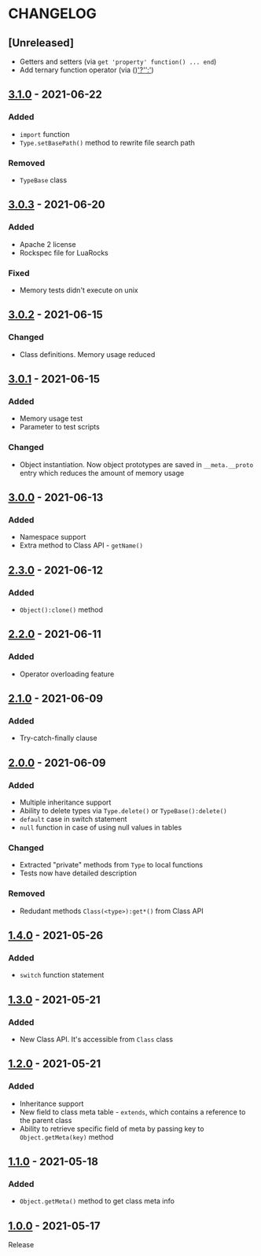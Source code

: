 # CHANGELOG
## [Unreleased]
- Getters and setters (via `get 'property' function() ... end`)
- Add ternary function operator (via ()['?'](true)[':'](false))

## [3.1.0](../../compare/3.0.3...3.1.0) - 2021-06-22
### Added
- `import` function
- `Type.setBasePath()` method to rewrite file search path
### Removed
- `TypeBase` class
## [3.0.3](../../compare/3.0.2...3.0.3) - 2021-06-20
### Added
- Apache 2 license
- Rockspec file for LuaRocks
### Fixed
- Memory tests didn't execute on unix
## [3.0.2](../../compare/3.0.1...3.0.2) - 2021-06-15
### Changed
- Class definitions. Memory usage reduced
## [3.0.1](../../compare/3.0.0...3.0.1) - 2021-06-15
### Added
- Memory usage test
- Parameter to test scripts
### Changed
- Object instantiation. Now object prototypes are saved in `__meta.__proto` entry which reduces the amount of memory usage
## [3.0.0](../../compare/2.3.0...3.0.0) - 2021-06-13
### Added
- Namespace support
- Extra method to Class API - `getName()`
## [2.3.0](../../compare/2.2.0...2.3.0) - 2021-06-12
### Added
- `Object():clone()` method
## [2.2.0](../../compare/2.1.0...2.2.0) - 2021-06-11
### Added
- Operator overloading feature
## [2.1.0](../../compare/2.0.0...2.1.0) - 2021-06-09
### Added
- Try-catch-finally clause
## [2.0.0](../../compare/1.4.0...2.0.0) - 2021-06-09
### Added
- Multiple inheritance support
- Ability to delete types via `Type.delete()` or `TypeBase():delete()`
- `default` case in switch statement
- `null` function in case of using null values in tables
### Changed
- Extracted "private" methods from `Type` to local functions
- Tests now have detailed description
### Removed
- Redudant methods `Class(<type>):get*()` from Class API
## [1.4.0](../../compare/1.3.0...1.4.0) - 2021-05-26
### Added
- `switch` function statement
## [1.3.0](../../compare/1.2.0...1.3.0) - 2021-05-21
### Added
- New Class API. It's accessible from `Class` class
## [1.2.0](../../compare/1.1.0...1.2.0) - 2021-05-21
### Added
- Inheritance support
- New field to class meta table - `extends`, which contains a reference to the parent class
- Ability to retrieve specific field of meta by passing key to `Object.getMeta(key)` method
## [1.1.0](../../compare/1.0.0...1.1.0) - 2021-05-18
### Added
- `Object.getMeta()` method to get class meta info
## [1.0.0](../../tree/1.0.0) - 2021-05-17
Release
